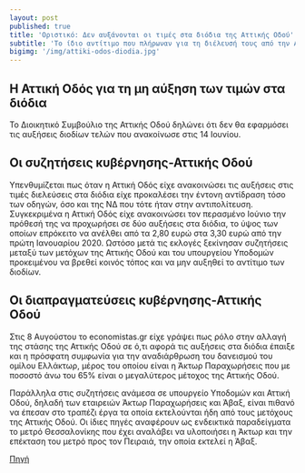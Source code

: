 ```yaml
---
layout: post
published: true
title: 'Οριστικό: Δεν αυξάνονται οι τιμές στα διόδια της Αττικής Οδού'
subtitle: 'Το ίδιο αντίτιμο που πλήρωναν για τη διέλευσή τους από την Αττική Οδό θα συνεχίσουν να καταβάλλουν οι οδηγοί, καθώς δεν θα γίνει καμία αύξηση στις τιμές. Η μη αύξηση των τιμών στα διόδια της Αττικής Οδού αποφασίστηκε από το Διοικητικό Συμβούλιο της εταιρείας.'
bigimg: '/img/attiki-odos-diodia.jpg'	
---
```


## Η Αττική Οδός για τη μη αύξηση των τιμών στα διόδια

Το Διοικητικό Συμβούλιο της Αττικής Οδού δηλώνει ότι δεν θα εφαρμόσει τις αυξήσεις διοδίων τελών που ανακοίνωσε στις 14 Ιουνίου.

## Οι συζητήσεις κυβέρνησης-Αττικής Οδού

Υπενθυμίζεται πως όταν η Αττική Οδός είχε ανακοινώσει τις αυξήσεις στις τιμές διελεύσεις στα διόδια είχε προκαλέσει την έντονη αντίδραση τόσο των οδηγών, όσο και της ΝΔ που τότε ήταν στην αντιπολίτευση. Συγκεκριμένα η Αττική Οδός είχε ανακοινώσει τον περασμένο Ιούνιο την πρόθεσή της να προχωρήσει σε δύο αυξήσεις στα διόδια, το ύψος των οποίων επρόκειτο να ανέλθει από τα 2,80 ευρώ στα 3,30 ευρώ από την πρώτη Ιανουαρίου 2020.
Ωστόσο μετά τις εκλογές ξεκίνησαν συζητήσεις μεταξύ των μετόχων της Αττικής Οδού και του υπουργείου Υποδομών προκειμένου να βρεθεί κοινός τόπος και να μην αυξηθεί το αντίτιμο των διοδίων.

## Οι διαπραγματεύσεις κυβέρνησης-Αττικής Οδού

Στις 8 Αυγούστου το economistas.gr είχε γράψει πως ρόλο στην αλλαγή της στάσης της Αττικής Οδού σε ό,τι αφορά τις αυξήσεις στα διόδια έπαιξε και η πρόσφατη συμφωνία για την αναδιάρθρωση του δανεισμού του ομίλου Ελλάκτωρ, μέρος του οποίου είναι η Άκτωρ Παραχωρήσεις που με ποσοστό άνω του 65% είναι ο μεγαλύτερος μέτοχος της Αττικής Οδού.

Παράλληλα στις συζητήσεις ανάμεσα σε υπουργείο Υποδομών και Αττική Οδού, δηλαδή των εταιρειών Άκτωρ Παραχωρήσεις και Άβαξ, είναι πιθανό να έπεσαν στο τραπέζι έργα τα οποία εκτελούνται ήδη από τους μετόχους της Αττικής Οδού. Οι ίδιες πηγές αναφέρουν ως ενδεικτικά παραδείγματα το μετρό Θεσσαλονίκης που έχει αναλάβει να υλοποιήσει η Άκτωρ και την επέκταση του μετρό προς τον Πειραιά, την οποία εκτελεί η Άβαξ.

[Πηγή](https://www.iefimerida.gr/ellada/diodia-attikis-odoy-den-ayxanontai-oi-times)



